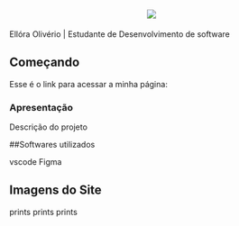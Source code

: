 <h1 align="center">
    <img src="https://readme-typing-svg.herokuapp.com/?font=Righteous&size=35&center=true&vCenter=true&width=500&height=70&duration=4000&color=F773E7FD&lines=Olá!+👋🏽;+Esse+é+o+meu+currículo!;"/>
</h1
<h1>Ellóra Olivério | Estudante de Desenvolvimento de software </h1>


## Começando
 <p>Esse é o link para acessar a minha página: </p>

### Apresentação 
Descrição do projeto

##Softwares utilizados

vscode
Figma

## Imagens do Site
prints
prints
prints
